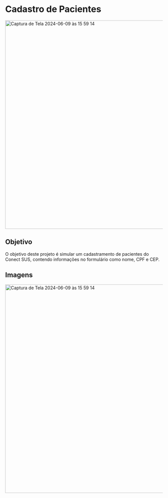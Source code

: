 # Cadastro de Pacientes

<img width="668" alt="Captura de Tela 2024-06-09 às 15 59 14" src="https://github.com/andregustavoxs/Cadastro-de-Pacientes/assets/125318522/ba9eac89-0506-4ba2-826a-59a03899f06b">

## Objetivo

O objetivo deste projeto é simular um cadastramento de pacientes do Conect SUS, contendo informações no formulário como nome, CPF e CEP.

## Imagens

<img width="668" alt="Captura de Tela 2024-06-09 às 15 59 14" src="https://github.com/andregustavoxs/Cadastro-de-Pacientes/assets/125318522/ba9eac89-0506-4ba2-826a-59a03899f06b">
